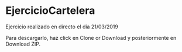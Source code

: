 # EjercicioCartelera
Ejercicio realizado en directo el día 21/03/2019

Para descargarlo, haz click en Clone or Download y posteriormente en Download ZIP.
